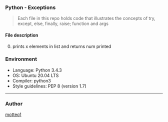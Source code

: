 ### Python - Exceptions
> Each file in this repo holds code that illustrates the concepts of try, except, else, finally, raise; function and args

#### File description
0. prints x elements in list and returns num printed



### Environment
* Language: Python 3.4.3
* OS: Ubuntu 20.04 LTS
* Compiler: python3
* Style guidelines: PEP 8 (version 1.7)

***

### Author
[motteo1](https://github.com/Motteo1)
